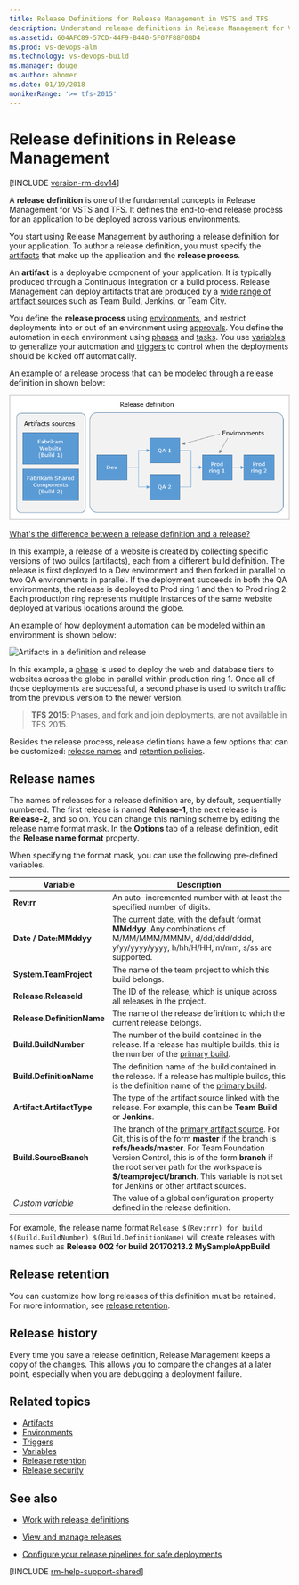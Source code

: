 ```yaml
---
title: Release Definitions for Release Management in VSTS and TFS
description: Understand release definitions in Release Management for Visual Studio Team Services (VSTS) and Team Foundation Server (TFS)
ms.assetid: 604AFC89-57CD-44F9-B440-5F07F88F0BD4
ms.prod: vs-devops-alm
ms.technology: vs-devops-build
ms.manager: douge
ms.author: ahomer
ms.date: 01/19/2018
monikerRange: '>= tfs-2015'
---
```


# Release definitions in Release Management

[!INCLUDE [version-rm-dev14](../../../_shared/version-rm-dev14.md)]

A **release definition** is one of the fundamental concepts in Release Management for VSTS and TFS.
It defines the end-to-end release process for an application to be deployed across various environments.

You start using Release Management by authoring a release definition for your application. To author a release definition, you must specify the [artifacts](artifacts.md) that make up the application and the **release process**.

An **artifact** is a deployable component of your application. It is typically produced through a Continuous Integration or a build process. Release Management can deploy artifacts that are produced by a [wide range of artifact sources](artifacts.md#sources) such as Team Build, Jenkins, or Team City.

You define the **release process** using [environments](environments.md), and restrict deployments into or out of an environment using [approvals](approvals/index.md). You define the automation in each environment using [phases](../../process/phases.md) and [tasks](../../process/tasks.md). You use [variables](variables.md) to generalize your automation and [triggers](triggers.md) to control when the deployments should be kicked off automatically.

An example of a release process that can be modeled through a release definition in shown below:

![Artifacts in a definition and release](_img/definition-01.png)

[What's the difference between a release definition and a release?](../../releases/index.md)

In this example, a release of a website is created by collecting specific versions of two builds (artifacts), each from a different build definition. The release is first deployed to a Dev environment and then forked in parallel to two QA environments in parallel. If the deployment succeeds in both the QA environments, the release is deployed to Prod ring 1 and then to Prod ring 2. Each production ring represents multiple instances of the same website deployed at various locations around the globe.

An example of how deployment automation can be modeled within an environment is shown below:

![Artifacts in a definition and release](_img/definition-02.png)

In this example, a [phase](../../process/phases.md) is used to deploy the web and database tiers to websites across the globe in parallel within production ring 1. Once all of those deployments are successful, a second phase is used to switch traffic from the previous version to the newer version.

> **TFS 2015**: Phases, and fork and join deployments, are not available in TFS 2015.

Besides the release process, release definitions have a few options that can be customized: 
[release names](#numbering) and [retention policies](../../policies/retention.md).

<h2 id="numbering">Release names</h2>

The names of releases for a release definition are, by default, sequentially numbered.
The first release is named **Release-1**, the next release is
**Release-2**, and so on. You can change this naming scheme by editing the
release name format mask. In the **Options** tab of a release definition,
edit the **Release name format** property.

When specifying the format mask, you can use the following pre-defined variables.

| Variable | Description |
|----------|-------------|
| **Rev:rr** | An auto-incremented number with at least the specified number of digits. |
| **Date / Date:MMddyy** | The current date, with the default format **MMddyy**. Any combinations of M/MM/MMM/MMMM, d/dd/ddd/dddd, y/yy/yyyy/yyyy, h/hh/H/HH, m/mm, s/ss are supported. |
| **System.TeamProject** | The name of the team project to which this build belongs. |
| **Release.ReleaseId** | The ID of the release, which is unique across all releases in the project. |
| **Release.DefinitionName** | The name of the release definition to which the current release belongs. |
| **Build.BuildNumber** | The number of the build contained in the release. If a release has multiple builds, this is the number of the [primary build](artifacts.md#primary-source). |
| **Build.DefinitionName** | The definition name of the build contained in the release. If a release has multiple builds, this is the definition name of the [primary build](artifacts.md#primary-source). |
| **Artifact.ArtifactType** | The type of the artifact source linked with the release. For example, this can be **Team Build** or **Jenkins**. |
| **Build.SourceBranch** | The branch of the [primary artifact source](artifacts.md#primary-source). For Git, this is of the form **master** if the branch is **refs/heads/master**. For Team Foundation Version Control, this is of the form **branch** if the root server path for the workspace is **$/teamproject/branch**. This variable is not set for Jenkins or other artifact sources. |
| *Custom variable* | The value of a global configuration property defined in the release definition. |

For example, the release name format `Release $(Rev:rrr) for build $(Build.BuildNumber) $(Build.DefinitionName)` will create releases with names such as **Release 002 for build 20170213.2 MySampleAppBuild**.

## Release retention

You can customize how long releases of this definition must be retained. For more information, see [release retention](../../policies/retention.md).

## Release history

Every time you save a release definition, Release Management keeps a copy of the changes. This allows you to compare the changes at a later point, especially when you are debugging a deployment failure.

## Related topics

* [Artifacts](artifacts.md)
* [Environments](environments.md)
* [Triggers](triggers.md)
* [Variables](variables.md)
* [Release retention](../../policies/retention.md)
* [Release security](../../policies/permissions.md#release-permissions)

## See also

* [Work with release definitions](../../../actions/work-with-release-definitions.md)

* [View and manage releases](../../../actions/view-manage-releases.md)

* [Configure your release pipelines for safe deployments](https://blogs.msdn.microsoft.com/visualstudioalm/2017/04/24/configuring-your-release-pipelines-for-safe-deployments/)

[!INCLUDE [rm-help-support-shared](../../../_shared/rm-help-support-shared.md)]

